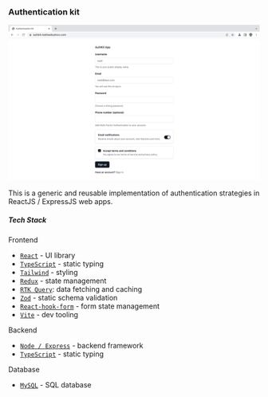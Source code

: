 ### Authentication kit

![progress](./docs/current-progress1.jpg)

This is a generic and reusable implementation of authentication strategies in ReactJS / ExpressJS web apps.

##### Tech Stack 

Frontend
- [`React`](https://react.dev/) - UI library
- [`TypeScript`](https://www.typescriptlang.org/) - static typing
- [`Tailwind`](https://tailwindcss.com/) - styling
- [`Redux`](https://redux-toolkit.js.org/) - state management
- [`RTK Query`](https://redux-toolkit.js.org/rtk-query/overview): data fetching and caching
- [`Zod`](https://zod.dev/) - static schema validation
- [`React-hook-form`](https://react-hook-form.com/) -  form state management
- [`Vite`](https://vitejs.dev/) - dev tooling

Backend
- [`Node / Express`](https://expressjs.com/) - backend framework
- [`TypeScript`](https://www.typescriptlang.org/) - static typing

Database
- [`MySQL`](https://www.mysql.com/) - SQL database